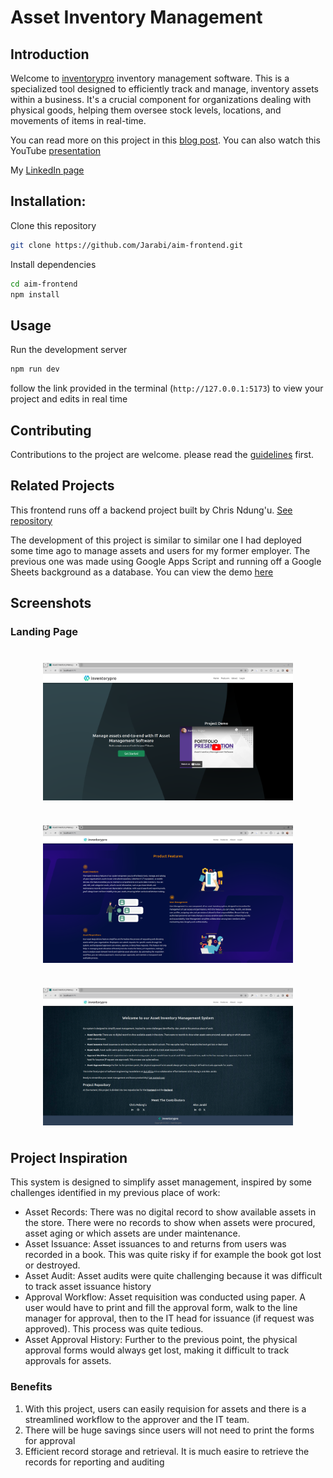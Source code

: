 # Asset Inventory Management

## Introduction

Welcome to [inventorypro](https://aim-pro.netlify.app) inventory management software. This is a specialized tool designed to efficiently track and manage, inventory assets within a business. It's a crucial component for organizations dealing with physical goods, helping them oversee stock levels, locations, and movements of items in real-time.

You can read more on this project in this [blog post](https://jarabialex.hashnode.dev/my-first-portfolio-project-challenges). You can also watch this YouTube [presentation](https://youtu.be/Mdd2lXmmoPk)

My [LinkedIn page](https://www.linkedin.com/in/jarabialex)

## Installation:

Clone this repository

```bash
git clone https://github.com/Jarabi/aim-frontend.git
```

Install dependencies

```bash
cd aim-frontend
npm install
```

## Usage

Run the development server

```bash
npm run dev
```

follow the link provided in the terminal (`http://127.0.0.1:5173`) to view your project and edits in real time

## Contributing

Contributions to the project are welcome. please read the [guidelines](https://github.com/Jarabi/aim-frontend/blob/main/contributions.md) first.

## Related Projects

This frontend runs off a backend project built by Chris Ndung'u. [See repository](https://github.com/devKiratu/aim-backend)

The development of this project is similar to similar one I had deployed some time ago to manage assets and users for my former employer. The previous one was made using Google Apps Script and running off a Google Sheets background as a database. You can view the demo [here](https://script.google.com/macros/s/AKfycbynUtDblVK0AEN6y5cGvrJGhpBbq_QO0ReL333cF3ij/dev)

## Screenshots

### Landing Page

<img src="./src/images/landing_hero.png" width="400" style="display:block;margin: 40px auto" />

<img src="./src/images/landing_features.png" width="400" style="display:block;margin: 40px auto" />

<img src="./src/images/landing_about.png" width="400" style="display:block;margin: 40px auto" />

## Project Inspiration

This system is designed to simplify asset management, inspired by some challenges identified in my previous place of work:

- Asset Records: There was no digital record to show available assets in the store. There were no records to show when assets were procured, asset aging or which assets are under maintenance.
- Asset Issuance: Asset issuances to and returns from users was recorded in a book. This was quite risky if for example the book got lost or destroyed.
- Asset Audit: Asset audits were quite challenging because it was difficult to track asset issuance history
- Approval Workflow: Asset requisition was conducted using paper. A user would have to print and fill the approval form, walk to the line manager for approval, then to the IT head for issuance (if request was approved). This process was quite tedious.
- Asset Approval History: Further to the previous point, the physical approval forms would always get lost, making it difficult to track approvals for assets.

### Benefits

1. With this project, users can easily requision for assets and there is a streamlined workflow to the approver and the IT team.
2. There will be huge savings since users will not need to print the forms for approval
3. Efficient record storage and retrieval. It is much easire to retrieve the records for reporting and auditing
